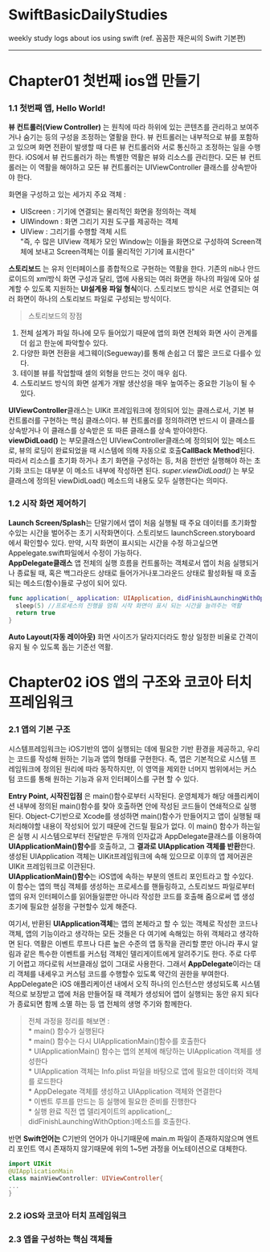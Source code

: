 # SwiftBasicDailyStudies
weekly study logs about ios using swift (ref. 꼼꼼한 재은씨의 Swift 기본편)

--------
# Chapter01 첫번째 ios앱 만들기
### 1.1 첫번째 앱, Hello World!  
   **뷰 컨트롤러(View Controller)** 는 원칙에 따라 하위에 있는 콘텐츠를 관리하고 보여주거나 숨기는 등의 구성을 조정하는 열활을 한다. 뷰 컨트롤러는 내부적으로 뷰를 포함하고 있으며 화면 전환이 발생할 때 다른 뷰 컨트롤러와 서로 통신하고 조정하는 일을 수행한다. iOS에서 뷰 컨드롤러가 하는 특별한 역활은 뷰와 리소스를 관리한다. 모든 뷰 컨트롤러는 이 역활을 해야하고 모든 뷰 컨트롤러는 UIViewController 클래스를 상속받아야 한다.   
   
   화면을 구성하고 있는 세가지 주요 객체 :  
   * UIScreen : 기기에 연결되는 물리적인 화면을 정의하는 객체
   * UIWindown : 화면 그리기 지원 도구를 제공하는 객체
   * UIView : 그리기를 수행할 객체 시트  
   "즉, 수 많은 UIView 객체가 모인 Window는 이들을 화면으로 구성하여 Screen객체에 보내고 Screen객체는 이를 물리적인 기기에 표시한다"  
   
   **스토리보드** 는 유저 인터페이스를 종합적으로 구현하는 역활을 한다. 기존의 nib나 안드로이드의 xml방식 화면 구성과 달리, 앱에 사용되는 여러 화면을 하나의 파일에 모아 설계할  수 있도록 지원하는 **UI설계용 파일 형식**이다. 스토리보드 방식은 서로 연결되는 여러 화면이 하나의 스토리보드 파일로 구성되는 방식이다.   
   > 스토리보드의 장점
   1. 전체 설계가 파일 하나에 모두 들어있기 때문에 앱의 화면 전체와 화면 사이 관계를 더 쉽고 한눈에 파악할수 있다. 
   2. 다양한 화면 전환을 세그웨이(Segueway)를 통해 손쉽고 더 짧은 코드로 다를수 있다. 
   3. 테이블 뷰를 작업할때 셀의 외형을 만드는 것이 매우 쉽다.
   4. 스토리보드 방식의 화면 설계가 개발 생산성을 매우 높여주는 중요한 기능이 될 수 있다.   
   
   **UIViewController**클래스는 UIKit 프레임워크에 정의되어 있는 클래스로서, 기본 뷰 컨트롤러를 구현하는 핵심 클래스이다. 뷰 컨트롤러를 정의하려면 반드시 이 클래스를 상속받거나 이 클래스를 상속받은 또 따른 클래스를 상속 받아야한다.   
   **viewDidLoad()** 는 부모클래스인 UIViewController클래스에 정의되어 있는 메소드로, 뷰의 로딩이 완료되었을 때 시스템에 의해 자동으로 호출**CallBack Method**된다. 따라서 리소스를 초기화 하거나 초기 화면을 구성하는 등, 처음 한번만 실행해야 하는 초기화 코드는 대부분 이 메소드 내부에 작성하면 된다. *super.viewDidLoad()* 는 부모 클래스에 정의된 viewDidLoad() 메소드의 내용도 모두 실행한다는 의미다. 
   
### 1.2 시작 화면 제어하기  
   **Launch Screen/Splash**는 단말기에서 앱이 처음 실행될 때 주요 데이터를 초기화할 수있는 시간을 벌어주는 초기 시작화면이다. 스토리보드 launchScreen.storyboard 에서 확인할수 있다. 만약, 시작 화면이 표시되는 시간을 수정 하고싶으면 Appelegate.swift파일에서 수정이 가능하다.   
   **AppDelegate클래스** 앱 전체의 실행 흐름을 컨트롤하는 객체로서 앱이 처음 실행되거나 종료될 때, 혹은 백그라운드 상태로 들어가거나포그라운드 상태로 활성화될 때 호출되는 메소드(함수)들로 구성이 되어 있다.   
   ```swift
   func application(_ application: UIApplication, didFinishLaunchingWithOptions launchOptions: [UIApplicationLaunchOptionsKey : Any]? = nil) -> Bool {
     sleep(5) //프로세스의 진행을 멈춰 시작 화면이 표시 되는 시간을 늘려주는 역활
     return true
   }
```
   **Auto Layout(자동 레이아웃)** 화면 사이즈가 달라지더라도 항상 일정한 비율로 간격이 유지 될 수 있도록 돕는 기준선 역활. 
   
# Chapter02 iOS 앱의 구조와 코코아 터치 프레임워크
### 2.1 앱의 기본 구조  
  시스템프레임워크는 iOS기반의 앱이 실행되는 데에 필요한 기반 환경을 제공하고, 우리는 코드를 작성해 원하는 기능과 앱의 형태를 구현한다. 즉, 앱은 기본적으로 시스템 프레임워크에 정의된 원리에 따라 동작하지만, 이 영역을 제외한 너머지 범위에서는 커스텀 코드를 통해 원하는 기능과 유저 인터페이스를 구현 할 수 있다.     
  
**Entry Point, 시작진입점** 은 main()함수로부터 시작된다. 운영체제가 해당 애플리케이션 내부에 정의된 main()함수를 찾아 호출하면 안에 작성된 코드들이 연쇄적으로 실행된다. Object-C기반으로 Xcode를 생성하면 main()함수가 만들어지고 앱이 실행될 때 처리해야할 내용이 작성되어 있기 때문에 건드릴 필요가 없다. 이 main() 함수가 하는일은 실행 시 시스템으로부터 전달받은 두개의 인자값과 AppDelegate클래스를 이용하여 **UIApplicationMain()함수**를 호출하고, 그 **결과로 UIApplication 객체를 반환**한다. 생성된 UIApplication 객체는 UIKit프레임워크에 속해 있으므로 이후의 앱 제어권은 UIKit 프레임워크로 이관된다.   
**UIApplicationMain()함수**는 iOS앱에 속하는 부분의 엔트리 포인트라고 할 수있다. 이 함수는 앱의 핵심 객체를 생성하는 프로세스를 핸들링하고, 스토리보드 파일로부터 앱의 유저 인터페이스를 읽어들일뿐만 아니라 작성한 코드를 호출해 줌으로써 앱 생성 초기에 필요한 설정을 구현할수 있게 해준다.     

  여기서, 반환된 **UIApplication객체**는 앱의 본체라고 할 수 있는 객체로 작성한 코드나 객체, 앱의 기능이라고 생각하는 모든 것들은 다 여기에 속해있는 하위 객체라고 생각하면 된다. 역활은 이벤트 루프나 다른 높은 수준의 앱 동작을 관리할 뿐만 아니라 푸시 알림과 같은 특수한 이벤트를 커스텀 객체인 델리게이트에게 알려주기도 한다. 주로 다루기 어렵고 까다로워 서브클래싱 없이 그대로 사용한다. 그래서 **AppDelegate**이라는 대리 객체를 내세우고 커스텀 코드를 수행할수 있도록 약간의 권한을 부여한다. AppDelegate은 iOS 애플리케이션 내에서 오직 하나의 인스턴스만 생성되도록 시스템적으로 보장받고 앱에 처음 만들어질 때 객체가 생성되어 앱이 실행되는 동안 유지 되다가 종료되면 함께 소멸 하는 등 앱 전체의 생명 주기와 함께한다.  
  
 > 전체 과정을 정리를 해보면 :   
    * main() 함수가 실행된다  
    * main() 함수는 다시 UIApplicationMain()함수를 호출한다  
    * UIApplicationMain() 함수는 앱의 본체에 해당하는 UIApplication 객체를 생성한다  
    * UIApplication 객체는 Info.plist 파일을 바탕으로 앱에 필요한 데이터와 객체를 로드한다  
    * AppDelegate 객체를 생성하고 UIApplication 객체와 연결한다  
    * 이벤트 루프를 만드는 등 실행에 필요한 준비를 진행한다  
    * 실행 완료 직전 앱 델리게이트의 application(_: didFinishLaunchingWithOption:)메소드를 호출한다.    
    
반면 **Swift언어는** C기반의 언어가 아니기때문에 main.m 파일이 존재하지않으며 엔트리 포인트 역시 존재하지 않기때문에 위의 1~5번 과정을 어노테이션으로 대체한다. 
   ```swift
  import UIKit
  @UIApplicationMain
  class mainViewController: UIViewController{
  ... 
  }
```
    
### 2.2 iOS와 코코아 터치 프레임워크  
### 2.3 앱을 구성하는 핵심 객체들    
